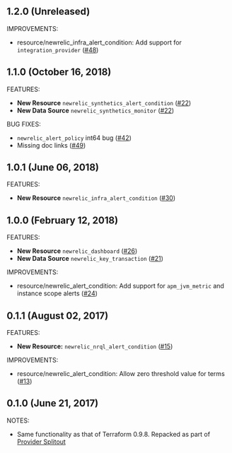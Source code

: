 ## 1.2.0 (Unreleased)

IMPROVEMENTS:

* resource/newrelic_infra_alert_condition: Add support for `integration_provider` ([#48](https://github.com/terraform-providers/terraform-provider-newrelic/pull/48))

## 1.1.0 (October 16, 2018)

FEATURES:

* **New Resource** `newrelic_synthetics_alert_condition` ([#22](https://github.com/terraform-providers/terraform-provider-newrelic/pull/22))
* **New Data Source** `newrelic_synthetics_monitor` ([#22](https://github.com/terraform-providers/terraform-provider-newrelic/pull/22))

BUG FIXES:

* `newrelic_alert_policy` int64 bug ([#42](https://github.com/terraform-providers/terraform-provider-newrelic/pull/42))
* Missing doc links ([#49](https://github.com/terraform-providers/terraform-provider-newrelic/pull/49))

## 1.0.1 (June 06, 2018)

FEATURES:

* **New Resource** `newrelic_infra_alert_condition` ([#30](https://github.com/terraform-providers/terraform-provider-newrelic/pull/30))

## 1.0.0 (February 12, 2018)

FEATURES:

* **New Resource** `newrelic_dashboard` ([#26](https://github.com/terraform-providers/terraform-provider-newrelic/pull/26))
* **New Data Source** `newrelic_key_transaction` ([#21](https://github.com/terraform-providers/terraform-provider-newrelic/pull/21))

IMPROVEMENTS:

* resource/newrelic_alert_condition: Add support for `apm_jvm_metric` and instance scope alerts ([#24](https://github.com/terraform-providers/terraform-provider-newrelic/pull/24))

## 0.1.1 (August 02, 2017)

FEATURES:

* **New Resource:** `newrelic_nrql_alert_condition` ([#15](https://github.com/terraform-providers/terraform-provider-newrelic/issues/15))

IMPROVEMENTS:

* resource/newrelic_alert_condition: Allow zero threshold value for terms ([#13](https://github.com/terraform-providers/terraform-provider-newrelic/issues/13))

## 0.1.0 (June 21, 2017)

NOTES:

* Same functionality as that of Terraform 0.9.8. Repacked as part of [Provider Splitout](https://www.hashicorp.com/blog/upcoming-provider-changes-in-terraform-0-10/)
